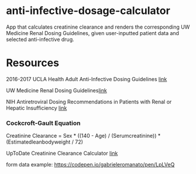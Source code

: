 # anti-infective-dosage-calculator
App that calculates creatinine clearance and renders the corresponding UW Medicine Renal Dosing Guidelines, given user-inputted patient data and selected anti-infective drug.

# Resources
2016-2017 UCLA Health Adult Anti-Infective Dosing Guidelines [link](https://asp.mednet.ucla.edu/files/view/UCLAAdultDosingCard.pdf)

UW Medicine Renal Dosing Guidelines[link](https://occam.uwmedicine.org/antibiotic-reference-kit/uw-medicine-renal-dosing-guidelines/)

NIH Antiretroviral Dosing Recommendations in Patients with Renal or Hepatic Insufficiency [link](https://aidsinfo.nih.gov/guidelines/htmltables/1/7257)

### Cockcroft-Gault Equation
Creatinine Clearance = Sex * ((140 - Age) / (Serumcreatinine)) * (Estimatedleanbodyweight / 72)

UpToDate Creatinine Clearance Calculator [link](https://www-uptodate-com.offcampus.lib.washington.edu/contents/calculator-creatinine-clearance-estimate-by-cockcroft-gault-equation-in-adults-and-older-adolescents-age-18-years?search=creatinine%20clearance%20calculator&source=search_result&selectedTitle=1~150&usage_type=default&display_rank=1)

form data example: https://codepen.io/gabrieleromanato/pen/LpLVeQ
